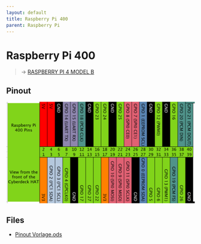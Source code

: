 ```yaml
---
layout: default
title: Raspberry Pi 400
parent: Raspberry Pi
---
```


# Raspberry Pi 400

> → [RASPBERRY PI 4 MODEL B](site.baseurl/wiki/Pinouts/BOARDS/RASPBERRY%20PI%204%20MODEL%20B)

## Pinout

![Pinout](./assets/RasPi400%20Pinout%20Cyberdeck%20HAT.png)

## Files

- [Pinout Vorlage.ods](./files/Pinout%20Vorlage.ods)